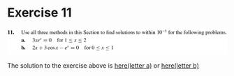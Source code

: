 # Exercise 11

![ex11](image.png)


The solution to the exercise above is [here(letter a)](ex11a.c) or [here(letter b)](ex11b.c)
